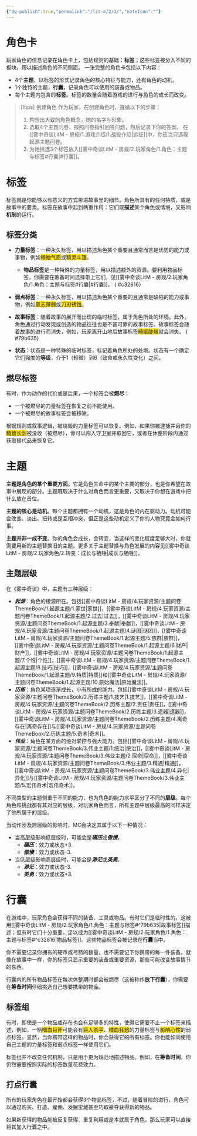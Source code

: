 ```yaml
---
{"dg-publish":true,"permalink":"/lit-m/2/1/","noteIcon":""}
---
```


# 角色卡
玩家角色的信息记录在角色卡上，包括规则的基础：**标签**；这些标签被分入不同的板块，用以描述角色的不同侧面。
一张完整的角色卡包括以下内容：
- 4个**主题**，以标签的形式记录角色的核心特征与能力，还有角色的动机。
- 1个独特的主题，**行囊**，记录角色可以使用的装备或物品。
- 每个主题内包含的**标签**。标签的数量会随着游戏的进行与角色的成长而改变。
>[!tips] 创建角色
>作为玩家，在创建角色时，遵循以下的步骤：
>
>1. 构想出大致的角色概念，她的名字与形象。
>2. 选取4个主题问卷，按照问卷指引回答问题，然后记录下你的答案。
>	 在[[雾中奇谈LitM - 房规/1.游戏介绍/1.战役介绍\|远征]]中，你应当只选取起源主题问卷。
>3. 为她挑选3个标签放入[[雾中奇谈LitM - 房规/2.玩家角色/1.角色：主题与标签#行囊\|#行囊]]。

# 标签
标签就是你能够以有意义的方式带进故事里的细节。角色所具有的任何特质，或是故事中的要素。标签在故事中起到两重作用：它们既**描述**某个角色或情境，又影响**机制**的运行。 

## 标签分类
- **力量标签**：一种永久标签，用以描述角色某个重要且通常而言是优势的能力或事物，例如<span style="background:#ffe119">领袖气质</span>或<span style="background:#ffe119">精灵斗篷</span>。
	- **物品标签**是一种特殊的力量标签，用以描述额外的资源。要利用物品标签，你需要在筹备时间选择带上它们，见[[雾中奇谈LitM - 房规/2.玩家角色/1.角色：主题与标签#行囊\|#行囊]]。
{ #c32816}

- **弱点标签**：一种永久标签，用以描述角色某个重要的且通常是缺陷的能力或事物，例如<span style="background:#ffe119">意志薄弱</span>或<span style="background:#ffe119">刀刃锈蚀</span>。
- **故事标签**：随着故事的展开而出现的临时标签，属于角色所处的环境。此外，角色通过行动发现或创造的物品往往也是不甚可靠的故事标签。故事标签会随着故事的进行而消失，例如，玩家离开山地后故事标签<span style="background:#ffe119">崎岖陡峭</span>就会消失。
{ #79b635}

- **状态**：状态是一种特殊的临时标签，标记着角色所处的处境。状态有一个确定它们强度的**等级**，介于1（轻微）到6（致命或永久性变化）之间。
## 燃尽标签
有时，作为动作的代价或是后果，一个标签会被**燃尽**：
- 一个被燃尽的力量标签在恢复之前不能使用。
- 一个被燃尽的故事标签会被移除。

根据规则或叙事逻辑，被烧毁的力量标签可以恢复。例如，如果你被逮捕并且你的<span style="background:#ffe119">精致长剑</span>被没收（被燃尽），你可以闯入守卫室并取回它，或者在休整阶段内通过获取替代品来恢复它。

# 主题
**主题是角色的某个重要方面**。它是角色生命中的某个主要的部分，也是你希望在故事中展现的部分。主题既取决于什么对角色而言更重要，又取决于你想在游戏中把什么放在首位。

**主题的核心是动机**。每个主题都拥有一个动机，这是角色的内在驱动力。动机可能会改变、淡出、扭转或是互相冲突，但正是这些动机定义了你的人物究竟会如何行事。

**主题并非一成不变**。你的角色会成长，会转变，当这样的变化程度足够大时，你就需要用新的主题替换旧的主题。更多关于主题替换与角色发展的内容见[[雾中奇谈LitM - 房规/2.玩家角色/2.转变：成长与牺牲\|成长与牺牲]]。
## 主题层级
在《雾中奇谈》中，主题有三种层级：
- ***起源***：角色的根源所在。包括[[雾中奇谈LitM - 房规/4.玩家资源/主题问卷ThemeBook/1.起源主题/1.家世\|家世]]，[[雾中奇谈LitM - 房规/4.玩家资源/主题问卷ThemeBook/1.起源主题/2.过去\|过去]]，[[雾中奇谈LitM - 房规/4.玩家资源/主题问卷ThemeBook/1.起源主题/3.奉献\|奉献]]，[[雾中奇谈LitM - 房规/4.玩家资源/主题问卷ThemeBook/1.起源主题/4.谜团\|谜团]]，[[雾中奇谈LitM - 房规/4.玩家资源/主题问卷ThemeBook/1.起源主题/5.族群\|族群]]，[[雾中奇谈LitM - 房规/4.玩家资源/主题问卷ThemeBook/1.起源主题/6.财产\|财产]]，[[雾中奇谈LitM - 房规/4.玩家资源/主题问卷ThemeBook/1.起源主题/7.个性\|个性]]，[[雾中奇谈LitM - 房规/4.玩家资源/主题问卷ThemeBook/1.起源主题/8.技巧\|技巧]]，[[雾中奇谈LitM - 房规/4.玩家资源/主题问卷ThemeBook/1.起源主题/9.特质\|特质]]和[[雾中奇谈LitM - 房规/4.玩家资源/主题问卷ThemeBook/1.起源主题/10.原始魔法\|原始魔法]]。
- ***历练***：角色某项逐渐成长，小有所成的能力。包括[[雾中奇谈LitM - 房规/4.玩家资源/主题问卷ThemeBook/2.历练主题/1.技艺\|1.技艺]]，[[雾中奇谈LitM - 房规/4.玩家资源/主题问卷ThemeBook/2.历练主题/2.责任\|责任]]，[[雾中奇谈LitM - 房规/4.玩家资源/主题问卷ThemeBook/2.历练主题/3.遗器\|遗器]]，[[雾中奇谈LitM - 房规/4.玩家资源/主题问卷ThemeBook/2.历练主题/4.离奇存在\|离奇存在]]与[[雾中奇谈LitM - 房规/4.玩家资源/主题问卷ThemeBook/2.历练主题/5.奇术\|奇术]]。
- ***伟业***：角色在某方面的绝对掌控与强大能力。包括[[雾中奇谈LitM - 房规/4.玩家资源/主题问卷ThemeBook/3.伟业主题/1.统治\|统治]]，[[雾中奇谈LitM - 房规/4.玩家资源/主题问卷ThemeBook/3.伟业主题/2.宿命\|宿命]]，[[雾中奇谈LitM - 房规/4.玩家资源/主题问卷ThemeBook/3.伟业主题/3.精通\|精通]]，[[雾中奇谈LitM - 房规/4.玩家资源/主题问卷ThemeBook/3.伟业主题/4.异化\|异化]]与[[雾中奇谈LitM - 房规/4.玩家资源/主题问卷ThemeBook/3.伟业主题/5.宏伟奇术\|宏伟奇术]]。

不同类型的主题侧重于不同的能力，也为角色的能力水平区分了不同的**层级**。每个角色和挑战都有其对应的层级，对玩家角色而言，所有主题中层级最高的同样决定了他所属于的层级。

当动作涉及跨层级的影响时，MC会决定其属于以下一种情况：
- 当高层级影响低层级时，可能会是***碾压***或***傲慢***。
	- ***碾压***：效力或状态+3.
	- ***傲慢***：效力或状态-3.
- 当低层级影响高层级时，可能会是***渺茫***或***英勇***。
	- ***渺茫***：效力或状态-3.
	- ***英勇***：效力或状态+3.

# 行囊
在游戏中，玩家角色会获得不同的装备、工具或物品。有时它们是临时性的，这被用[[雾中奇谈LitM - 房规/2.玩家角色/1.角色：主题与标签#^79b635\|故事标签]]描述；但有时它们十分重要，足以成为[[雾中奇谈LitM - 房规/2.玩家角色/1.角色：主题与标签#^c32816\|物品标签]]。这些物品标签会被记录在**行囊**当中。

你不需要记录你拥有的硬币或弓箭的数量，也不需要记下你携带的每一件装备。就像在故事中一样，你的标签只显示重要的装备或重要资源，那些可能改变故事情节的东西。

行囊内的所有物品标签在每次休整期时都会被燃尽（这被称作**放下行囊**），你需要在**筹备时间**仔细挑选自己想要携带的物品。

## 标签组
有时，即使是一个物品或存在也会有足够多的特性，使得它需要不止一个标签来描述，例如，一柄<span style="background:#ffe119">嗜血巨斧</span>可能会有<span style="background:#ffe119">巨人杀手</span>、<span style="background:#ffe119">喋血狂怒</span>的力量标签与<span style="background:#ffe119">影响心性</span>的弱点标签。显然，当你携带这样的物品时，你会获得它的所有标签。你也能如同使用自己主题的力量标签和弱点标签一样使用它们。

标签组并不改变任何机制，只是用于更为规范地描述物品。例如，在**筹备时间**，你仍然需要按照实际的标签数量花费效力。

## 打点行囊
所有的玩家角色在最开始都会获得3个物品标签，不过，随着冒险的进行，角色可以通过购买、打造、雇佣、发掘宝藏甚至巧取豪夺获得新的物品。

如果新获得的物品能被反复获得、重复利用或是本就属于角色，那么玩家可以直接将其加入行囊之中。